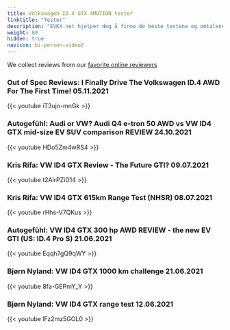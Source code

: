 ```yaml
---
title: Volkswagen ID.4 GTX 4MOTION tester
linktitle: "Tester"
description: "EVKX.net hjelper deg å finne de beste testene og omtalene av denne modellen. "
weight: 80
hidden: true
navicon: bi-person-video2
---
```

We collect reviews from our [favorite online reviewers](/guides/evreviewers/)

### Out of Spec Reviews: I Finally Drive The Volkswagen ID.4 AWD For The First Time! 05.11.2021

{{< youtube iT3ujn-mnGk >}}

### Autogefühl: Audi or VW? Audi Q4 e-tron 50 AWD vs VW ID4 GTX mid-size EV SUV comparison REVIEW 24.10.2021

{{< youtube HDo5Zm4wRS4 >}}

### Kris Rifa: VW ID4 GTX Review - The Future GTI? 09.07.2021

{{< youtube t2AlrPZiD14 >}}

### Kris Rifa: VW ID4 GTX 615km Range Test (NHSR) 08.07.2021

{{< youtube rHhs-V7QKus >}}

### Autogefühl: VW ID4 GTX 300 hp AWD REVIEW - the new EV GTI (US: ID.4 Pro S) 21.06.2021

{{< youtube Eqqh7gQ9qWY >}}

### Bjørn Nyland: VW ID4 GTX 1000 km challenge 21.06.2021

{{< youtube 8fa-GEPmY_Y >}}

### Bjørn Nyland: VW ID4 GTX range test 12.06.2021

{{< youtube lFz2mz5GOL0 >}}

